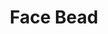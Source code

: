 ---
label: "534.5"
title: "Face Bead"
layout: entry
order: 2161
presentation: side-by-side
# toc: false
#menu: false 
object:
  - id: "cat-534-5"
---